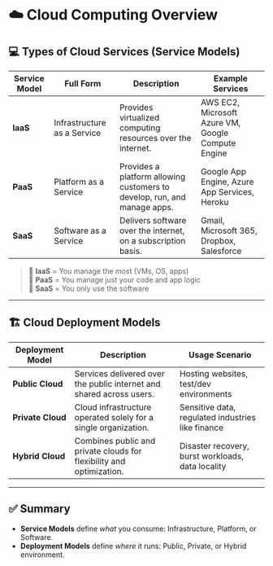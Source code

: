 # ☁️ Cloud Computing Overview

## 💻 Types of Cloud Services (Service Models)

| Service Model | Full Form                    | Description                                                                 | Example Services                                   |
|---------------|------------------------------|-----------------------------------------------------------------------------|----------------------------------------------------|
| **IaaS**      | Infrastructure as a Service  | Provides virtualized computing resources over the internet.                 | AWS EC2, Microsoft Azure VM, Google Compute Engine |
| **PaaS**      | Platform as a Service        | Provides a platform allowing customers to develop, run, and manage apps.    | Google App Engine, Azure App Services, Heroku      |
| **SaaS**      | Software as a Service        | Delivers software over the internet, on a subscription basis.               | Gmail, Microsoft 365, Dropbox, Salesforce          |

> 🔁 **IaaS** = You manage the most (VMs, OS, apps)  
> 🔁 **PaaS** = You manage just your code and app logic  
> 🔁 **SaaS** = You only use the software

---

## 🏗️ Cloud Deployment Models

| Deployment Model | Description                                                                 | Usage Scenario                                      |
|------------------|-----------------------------------------------------------------------------|-----------------------------------------------------|
| **Public Cloud**  | Services delivered over the public internet and shared across users.        | Hosting websites, test/dev environments             |
| **Private Cloud** | Cloud infrastructure operated solely for a single organization.             | Sensitive data, regulated industries like finance   |
| **Hybrid Cloud**  | Combines public and private clouds for flexibility and optimization.        | Disaster recovery, burst workloads, data locality   |

---

## ✅ Summary

- **Service Models** define *what* you consume: Infrastructure, Platform, or Software.
- **Deployment Models** define *where* it runs: Public, Private, or Hybrid environment.
